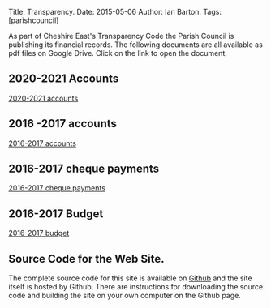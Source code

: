 Title: Transparency.
Date: 2015-05-06
Author: Ian Barton.
Tags: [parishcouncil]

As part of Cheshire East's Transparency Code the Parish Council is
publishing its financial records. The following documents are all
available as pdf files on Google Drive. Click on the link to open the
document.

## 2020-2021 Accounts
[2020-2021 accounts](https://drive.google.com/file/d/1mW7pxSYljRPZ6Yg37BQq_dhgsexCbFft/view?usp=sharing)

## 2016 -2017 accounts
[2016-2017 accounts](https://drive.google.com/file/d/0B2XEOILWjIK3VEhheGpvc2E2ZFk/view?usp=sharing)

## 2016-2017  cheque payments
[2016-2017 cheque payments](https://drive.google.com/file/d/0B2XEOILWjIK3UWtCaXRkZ0ZsNG8/view?usp=sharing)

## 2016-2017 Budget
[2016-2017 budget](https://drive.google.com/file/d/0B2XEOILWjIK3Rm1aTjJ6bXhNWVU/view?usp=sharing)

## Source Code for the Web Site.
The complete source code for this site is available on [Github](https://github.com/dodcott/dodcott-cum-wilkesley) and the site itself is hosted by Github. There are instructions for downloading the source code and building the site on your own computer on the Github page.
